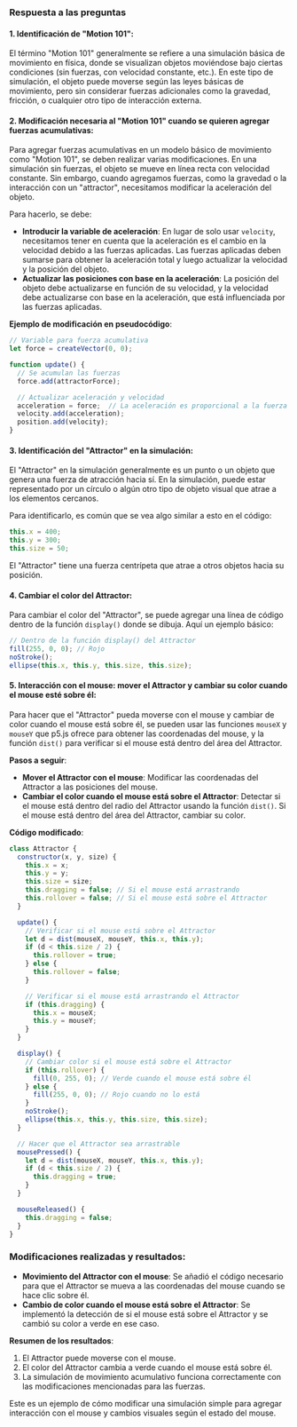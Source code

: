 ### Respuesta a las preguntas

#### 1. **Identificación de "Motion 101"**:
El término "Motion 101" generalmente se refiere a una simulación básica de movimiento en física, donde se visualizan objetos moviéndose bajo ciertas condiciones (sin fuerzas, con velocidad constante, etc.). En este tipo de simulación, el objeto puede moverse según las leyes básicas de movimiento, pero sin considerar fuerzas adicionales como la gravedad, fricción, o cualquier otro tipo de interacción externa.

#### 2. **Modificación necesaria al "Motion 101" cuando se quieren agregar fuerzas acumulativas**:
Para agregar fuerzas acumulativas en un modelo básico de movimiento como "Motion 101", se deben realizar varias modificaciones. En una simulación sin fuerzas, el objeto se mueve en línea recta con velocidad constante. Sin embargo, cuando agregamos fuerzas, como la gravedad o la interacción con un "attractor", necesitamos modificar la aceleración del objeto.

Para hacerlo, se debe:
- **Introducir la variable de aceleración**: En lugar de solo usar `velocity`, necesitamos tener en cuenta que la aceleración es el cambio en la velocidad debido a las fuerzas aplicadas. Las fuerzas aplicadas deben sumarse para obtener la aceleración total y luego actualizar la velocidad y la posición del objeto.
- **Actualizar las posiciones con base en la aceleración**: La posición del objeto debe actualizarse en función de su velocidad, y la velocidad debe actualizarse con base en la aceleración, que está influenciada por las fuerzas aplicadas.
  
**Ejemplo de modificación en pseudocódigo**:
```javascript
// Variable para fuerza acumulativa
let force = createVector(0, 0);

function update() {
  // Se acumulan las fuerzas
  force.add(attractorForce);

  // Actualizar aceleración y velocidad
  acceleration = force;  // La aceleración es proporcional a la fuerza
  velocity.add(acceleration);
  position.add(velocity);
}
```

#### 3. **Identificación del "Attractor" en la simulación**:
El "Attractor" en la simulación generalmente es un punto o un objeto que genera una fuerza de atracción hacia sí. En la simulación, puede estar representado por un círculo o algún otro tipo de objeto visual que atrae a los elementos cercanos.

Para identificarlo, es común que se vea algo similar a esto en el código:
```javascript
this.x = 400;
this.y = 300;
this.size = 50;
```
El "Attractor" tiene una fuerza centrípeta que atrae a otros objetos hacia su posición.

#### 4. **Cambiar el color del Attractor**:
Para cambiar el color del "Attractor", se puede agregar una línea de código dentro de la función `display()` donde se dibuja. Aquí un ejemplo básico:

```javascript
// Dentro de la función display() del Attractor
fill(255, 0, 0); // Rojo
noStroke();
ellipse(this.x, this.y, this.size, this.size);
```

#### 5. **Interacción con el mouse: mover el Attractor y cambiar su color cuando el mouse esté sobre él**:
Para hacer que el "Attractor" pueda moverse con el mouse y cambiar de color cuando el mouse está sobre él, se pueden usar las funciones `mouseX` y `mouseY` que p5.js ofrece para obtener las coordenadas del mouse, y la función `dist()` para verificar si el mouse está dentro del área del Attractor.

**Pasos a seguir**:

- **Mover el Attractor con el mouse**: Modificar las coordenadas del Attractor a las posiciones del mouse.
- **Cambiar el color cuando el mouse está sobre el Attractor**: Detectar si el mouse está dentro del radio del Attractor usando la función `dist()`. Si el mouse está dentro del área del Attractor, cambiar su color.

**Código modificado**:

```javascript
class Attractor {
  constructor(x, y, size) {
    this.x = x;
    this.y = y;
    this.size = size;
    this.dragging = false; // Si el mouse está arrastrando
    this.rollover = false; // Si el mouse está sobre el Attractor
  }

  update() {
    // Verificar si el mouse está sobre el Attractor
    let d = dist(mouseX, mouseY, this.x, this.y);
    if (d < this.size / 2) {
      this.rollover = true;
    } else {
      this.rollover = false;
    }

    // Verificar si el mouse está arrastrando el Attractor
    if (this.dragging) {
      this.x = mouseX;
      this.y = mouseY;
    }
  }

  display() {
    // Cambiar color si el mouse está sobre el Attractor
    if (this.rollover) {
      fill(0, 255, 0); // Verde cuando el mouse está sobre él
    } else {
      fill(255, 0, 0); // Rojo cuando no lo está
    }
    noStroke();
    ellipse(this.x, this.y, this.size, this.size);
  }

  // Hacer que el Attractor sea arrastrable
  mousePressed() {
    let d = dist(mouseX, mouseY, this.x, this.y);
    if (d < this.size / 2) {
      this.dragging = true;
    }
  }

  mouseReleased() {
    this.dragging = false;
  }
}
```

### Modificaciones realizadas y resultados:

- **Movimiento del Attractor con el mouse**: Se añadió el código necesario para que el Attractor se mueva a las coordenadas del mouse cuando se hace clic sobre él.
- **Cambio de color cuando el mouse está sobre el Attractor**: Se implementó la detección de si el mouse está sobre el Attractor y se cambió su color a verde en ese caso.
  
**Resumen de los resultados**:
1. El Attractor puede moverse con el mouse.
2. El color del Attractor cambia a verde cuando el mouse está sobre él.
3. La simulación de movimiento acumulativo funciona correctamente con las modificaciones mencionadas para las fuerzas.

Este es un ejemplo de cómo modificar una simulación simple para agregar interacción con el mouse y cambios visuales según el estado del mouse.
